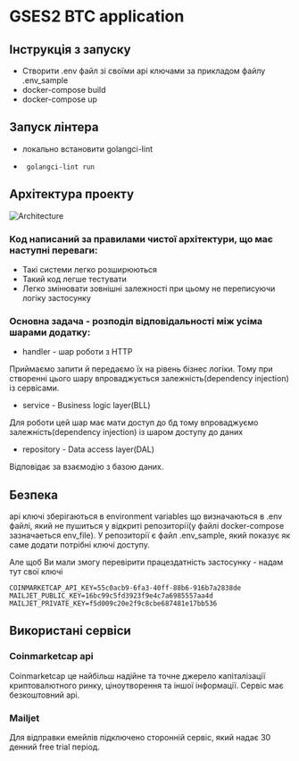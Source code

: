 # GSES2 BTC application

## Інструкція з запуску
- Створити .env файл зі своїми api ключами за прикладом файлу .env_sample
- docker-compose build
- docker-compose up

## Запуск лінтера
- локально встановити golangci-lint
-  ```shell
    golangci-lint run
   ```

## Архітектура проекту

![Architecture](https://drive.google.com/file/d/1DaEDnkuUf2x0Q1IiRUYFrCsVF5KbkCqr/view?usp=sharing)

### Код написаний за правилами чистої архітектури, що має наступні переваги:
- Такі системи легко розширюються
- Такий код легше тестувати
- Легко змінювати зовнішні залежності при цьому не переписуючи логіку застосунку

### Основна задача - розподіл відповідальності між усіма шарами додатку:
- handler - шар роботи з HTTP

Приймаємо запити й передаємо їх на рівень бізнес логіки. Тому при створенні цього шару впроваджується залежність(dependency injection) із сервісами.
- service - Business logic layer(BLL)

Для роботи цей шар має мати доступ до бд тому впроваджуємо залежність(dependency injection) із шаром доступу до даних
- repository - Data access layer(DAL)

Відповідає за взаємодію з базою даних.

## Безпека
api ключі зберігаються в environment variables що визначаються в .env файлі, який не пушиться у відкриті репозиторії(у файлі docker-compose зазначаеться env_file).
У репозиторії є файл .env_sample, який показує як саме додати потрібні ключі доступу.

Але щоб Ви мали змогу перевірити працездатність застосунку - надам тут свої ключі
```
COINMARKETCAP_API_KEY=55c0acb9-6fa3-40ff-88b6-916b7a2838de
MAILJET_PUBLIC_KEY=16bc99c5fd3923f9e4c7a6985557aa4d
MAILJET_PRIVATE_KEY=f5d009c20e2f9c8cbe687481e17bb536
```

## Використані сервіси
### Coinmarketcap api
Coinmarketcap це найбільш надійне та точне джерело капіталізації криптовалютного ринку, ціноутворення та іншої інформації. Сервіс має безкоштовний api.

### Mailjet
Для відправки емейлів підключено сторонній сервіс, який надає 30 денний free trial період.
